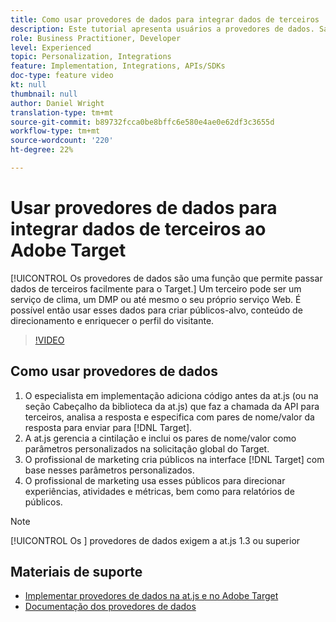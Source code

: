 ```yaml
---
title: Como usar provedores de dados para integrar dados de terceiros
description: Este tutorial apresenta usuários a provedores de dados. Saiba como usar o recurso Provedores de dados para transmitir dados facilmente de terceiros para a Adobe Target.
role: Business Practitioner, Developer
level: Experienced
topic: Personalization, Integrations
feature: Implementation, Integrations, APIs/SDKs
doc-type: feature video
kt: null
thumbnail: null
author: Daniel Wright
translation-type: tm+mt
source-git-commit: b89732fcca0be8bffc6e580e4ae0e62df3c3655d
workflow-type: tm+mt
source-wordcount: '220'
ht-degree: 22%

---
```



# Usar provedores de dados para integrar dados de terceiros ao Adobe Target

[!UICONTROL Os provedores de dados são uma função que permite passar dados de terceiros facilmente para o Target.]  Um terceiro pode ser um serviço de clima, um DMP ou até mesmo o seu próprio serviço Web. É possível então usar esses dados para criar públicos-alvo, conteúdo de direcionamento e enriquecer o perfil do visitante.

>[!VIDEO](https://video.tv.adobe.com/v/22349/?quality=12)

## Como usar provedores de dados

1. O especialista em implementação adiciona código antes da at.js (ou na seção Cabeçalho da biblioteca da at.js) que faz a chamada da API para terceiros, analisa a resposta e especifica com pares de nome/valor da resposta para enviar para [!DNL Target].
1. A at.js gerencia a cintilação e inclui os pares de nome/valor como parâmetros personalizados na solicitação global do Target.
1. O profissional de marketing cria públicos na interface [!DNL Target] com base nesses parâmetros personalizados.
1. O profissional de marketing usa esses públicos para direcionar experiências, atividades e métricas, bem como para relatórios de públicos.

>[!NOTE]
>
>[!UICONTROL Os ] provedores de dados exigem a at.js 1.3 ou superior

## Materiais de suporte

* [Implementar provedores de dados na at.js e no Adobe Target](implement-data-providers-to-integrate-third-party-data.md)
* [Documentação dos provedores de dados](https://docs.adobe.com/content/help/en/target/using/implement-target/client-side/functions-overview/targetgobalsettings.html#data-providers)